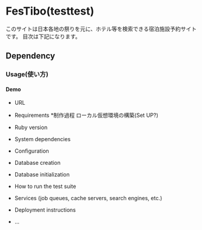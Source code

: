 # FesTibo(testtest)

このサイトは日本各地の祭りを元に、ホテル等を検索できる宿泊施設予約サイトです。
目次は下記になります。



## Dependency
### Usage(使い方)
#### Demo
* URL


* Requirements
*制作過程
ローカル仮想環境の構築(Set UP?)
 



* Ruby version

* System dependencies

* Configuration

* Database creation

* Database initialization

* How to run the test suite

* Services (job queues, cache servers, search engines, etc.)

* Deployment instructions

* ...
